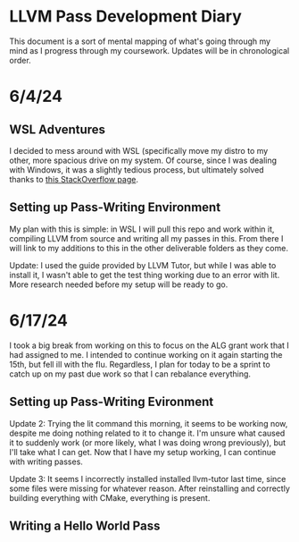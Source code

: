 # LLVM Pass Development Diary
This document is a sort of mental mapping of what's going through my mind as I progress through my coursework. Updates will be in chronological order.

# 6/4/24

## WSL Adventures
I decided to mess around with WSL (specifically move my distro to my other, more spacious drive on my system. Of course, since I was dealing with Windows, it was a slightly tedious process, but ultimately solved thanks to [this StackOverflow page](https://superuser.com/a/1818070).

## Setting up Pass-Writing Environment
My plan with this is simple: in WSL I will pull this repo and work within it, compiling LLVM from source and writing all my passes in this. From there I will link to my additions to this in the other deliverable folders as they come.

Update: I used the guide provided by LLVM Tutor, but while I was able to install it, I wasn't able to get the test thing working due to an error with lit. More research needed before my setup will be ready to go.

# 6/17/24
I took a big break from working on this to focus on the ALG grant work that I had assigned to me. I intended to continue working on it again starting the 15th, but fell ill with the flu. Regardless, I plan for today to be a sprint to catch up on my past due work so that I can rebalance everything.

## Setting up Pass-Writing Evironment
Update 2: Trying the lit command this morning, it seems to be working now, despite me doing nothing related to it to change it. I'm unsure what caused it to suddenly work (or more likely, what I was doing wrong previously), but I'll take what I can get. Now that I have my setup working, I can continue with writing passes.

Update 3: It seems I incorrectly installed installed llvm-tutor last time, since some files were missing for whatever reason. After reinstalling and correctly building everything with CMake, everything is present.

## Writing a Hello World Pass
